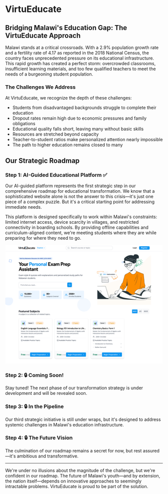 # VirtuEducate

## Bridging Malawi's Education Gap: The VirtuEducate Approach

Malawi stands at a critical crossroads. With a 2.9% population growth rate and a fertility rate of 4.17 as reported in the 2018 National Census, the country faces unprecedented pressure on its educational infrastructure. This rapid growth has created a perfect storm: overcrowded classrooms, insufficient learning materials, and too few qualified teachers to meet the needs of a burgeoning student population.

### The Challenges We Address

At VirtuEducate, we recognize the depth of these challenges:
* Students from disadvantaged backgrounds struggle to complete their education
* Dropout rates remain high due to economic pressures and family obligations
* Educational quality falls short, leaving many without basic skills
* Resources are stretched beyond capacity
* Teacher-to-student ratios make personalized attention nearly impossible
* The path to higher education remains closed to many

## Our Strategic Roadmap

### Step 1: AI-Guided Educational Platform ✅
Our AI-guided platform represents the first strategic step in our comprehensive roadmap for educational transformation. We know that a sophisticated website alone is not the answer to this crisis—it's just one piece of a complex puzzle. But it's a critical starting point for addressing immediate needs.

This platform is designed specifically to work within Malawi's constraints: limited internet access, device scarcity in villages, and restricted connectivity in boarding schools. By providing offline capabilities and curriculum-aligned content, we're meeting students where they are while preparing for where they need to go.

![Virtu-Educate Homepage](https://raw.githubusercontent.com/Virtu-E/.github/main/content/Virtu-Educate-HomePage-04-24-2025_10_31_AM.png)

### Step 2: 🔒 Coming Soon! 
Stay tuned! The next phase of our transformation strategy is under development and will be revealed soon.

### Step 3: 🔒 In the Pipeline
Our third strategic initiative is still under wraps, but it's designed to address systemic challenges in Malawi's education infrastructure.

### Step 4: 🔒 The Future Vision
The culmination of our roadmap remains a secret for now, but rest assured—it's ambitious and transformative.

---

We're under no illusions about the magnitude of the challenge, but we're confident in our roadmap. The future of Malawi's youth—and by extension, the nation itself—depends on innovative approaches to seemingly intractable problems. VirtuEducate is proud to be part of the solution.


